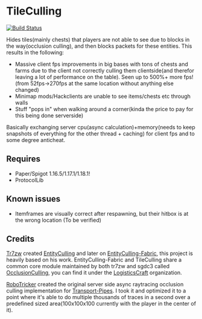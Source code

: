# TileCulling
[![Build Status](https://ci.codemc.io/buildStatus/icon?job=NovaverseMC%2FTileCulling)](https://ci.codemc.io/job/NovaverseMC/job/TileCulling/)

Hides tiles(mainly chests) that players are not able to see due to blocks in the way(occlusion culling), and then blocks packets for these entities. This results in the following:

- Massive client fps improvements in big bases with tons of chests and farms due to the client not correctly culling them clientside(and therefor leaving a lot of performance on the table). Seen up to 500%+ more fps! (from 52fps->270fps at the same location without anything else changed)
- Minimap mods/Hackclients are unable to see items/chests etc through walls
- Stuff "pops in" when walking around a corner(kinda the price to pay for this being done serverside)

Basically exchanging server cpu(async calculation)+memory(needs to keep snapshots of everything for the other thread + caching) for client fps and to some degree anticheat.

## Requires

- Paper/Spigot 1.16.5/1.17.1/1.18.1!
- ProtocolLib

## Known issues

-  Itemframes are visually correct after respawning, but their hitbox is at the wrong location (To be verified)

## Credits

[Tr7zw](https://github.com/tr7zw) created [EntityCulling](https://github.com/tr7zw/EntityCulling) and later on [EntityCulling-Fabric](https://github.com/tr7zw/EntityCulling-Fabric), this project is heavily based on his work. EntityCulling-Fabric and TileCulling share a common core module maintained by both tr7zw and sgdc3 called [OcclusionCulling](https://github.com/LogisticsCraft/OcclusionCulling), you can find it under the [LogisticsCraft](https://github.com/LogisticsCraft) organization.

[RoboTricker](https://github.com/robotricker/) created the original server side async raytracing occlusion culling implementation for [Transport-Pipes](https://github.com/RoboTricker/Transport-Pipes). I took it and optimized it to a point where it's able to do multiple thousands of traces in a second over a predefined sized area(100x100x100 currently with the player in the center of it).
